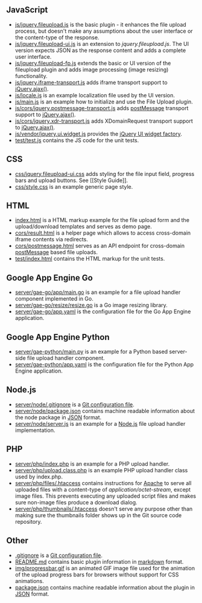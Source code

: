 ## JavaScript
* [js/jquery.fileupload.js](https://github.com/blueimp/jQuery-File-Upload/blob/master/js/jquery.fileupload.js) is the basic plugin - it enhances the file upload process, but doesn't make any assumptions about the user interface or the content-type of the response.
* [js/jquery.fileupload-ui.js](https://github.com/blueimp/jQuery-File-Upload/blob/master/js/jquery.fileupload-ui.js) is an extension to *jquery.fileupload.js*. The UI version expects JSON as the response content and adds a complete user interface.
* [js/jquery.fileupload-fp.js](https://github.com/blueimp/jQuery-File-Upload/blob/master/js/jquery.fileupload-ip.js) extends the basic or UI version of the fileupload plugin and adds image processing (image resizing) functionality.
* [js/jquery.iframe-transport.js](https://github.com/blueimp/jQuery-File-Upload/blob/master/js/jquery.iframe-transport.js) adds iframe transport support to [jQuery.ajax()](http://api.jquery.com/jQuery.ajax/).
* [js/locale.js](https://github.com/blueimp/jQuery-File-Upload/blob/master/js/locale.js) is an example localization file used by the UI version.
* [js/main.js](https://github.com/blueimp/jQuery-File-Upload/blob/master/js/main.js) is an example how to initialize and use the File Upload plugin.
* [js/cors/jquery.postmessage-transport.js](https://github.com/blueimp/jQuery-File-Upload/blob/master/js/cors/jquery.postmessage-transport.js) adds [postMessage](https://developer.mozilla.org/en/DOM/window.postMessage) transport support to [jQuery.ajax()](http://api.jquery.com/jQuery.ajax/).
* [js/cors/jquery.xdr-transport.js](https://github.com/blueimp/jQuery-File-Upload/blob/master/js/cors/jquery.xdr-transport.js) adds XDomainRequest transport support to [jQuery.ajax()](http://api.jquery.com/jQuery.ajax/).
* [js/vendor/jquery.ui.widget.js](https://github.com/blueimp/jQuery-File-Upload/blob/master/js/vendor/jquery.ui.widget.js) provides the [jQuery UI widget factory](http://wiki.jqueryui.com/w/page/12138135/Widget-factory).
* [test/test.js](https://github.com/blueimp/jQuery-File-Upload/blob/master/test/test.js) contains the JS code for the unit tests.

## CSS
* [css/jquery.fileupload-ui.css](https://github.com/blueimp/jQuery-File-Upload/blob/master/css/jquery.fileupload-ui.css) adds styling for the file input field, progress bars and upload buttons. See [[Style Guide]].
* [css/style.css](https://github.com/blueimp/jQuery-File-Upload/blob/master/css/style.css) is an example generic page style.

## HTML
* [index.html](https://github.com/blueimp/jQuery-File-Upload/blob/master/index.html) is a HTML markup example for the file upload form and the upload/download templates and serves as demo page.
* [cors/result.html](https://github.com/blueimp/jQuery-File-Upload/blob/master/cors/result.html) is a helper page which allows to access cross-domain iframe contents via redirects.
* [cors/postmessage.html](https://github.com/blueimp/jQuery-File-Upload/blob/master/cors/postmessage.html) serves as an API endpoint for cross-domain [postMessage](https://developer.mozilla.org/en/DOM/window.postMessage) based file uploads.
* [test/index.html](https://github.com/blueimp/jQuery-File-Upload/blob/master/test/index.html) contains the HTML markup for the unit tests.

## Google App Engine Go
* [server/gae-go/app/main.go](https://github.com/blueimp/jQuery-File-Upload/blob/master/server/gae-go/app/main.go) is an example for a file upload handler component implemented in Go.
* [server/gae-go/resize/resize.go](https://github.com/blueimp/jQuery-File-Upload/blob/master/server/gae-go/resize/resize.go) is a Go image resizing library.
* [server/gae-go/app.yaml](https://github.com/blueimp/jQuery-File-Upload/blob/master/server/gae-go/app.yaml) is the configuration file for the Go App Engine application.

## Google App Engine Python
* [server/gae-python/main.py](https://github.com/blueimp/jQuery-File-Upload/blob/master/server/gae-python/main.py) is an example for a Python based server-side file upload handler component.
* [server/gae-python/app.yaml](https://github.com/blueimp/jQuery-File-Upload/blob/master/server/gae-python/app.yaml) is the configuration file for the Python App Engine application.

## Node.js
* [server/node/.gitignore](https://github.com/blueimp/jQuery-File-Upload/blob/master/server/node/.gitignore) is a [Git configuration file](http://help.github.com/ignore-files/).
* [server/node/package.json](https://github.com/blueimp/jQuery-File-Upload/blob/master/server/node/package.json) contains machine readable information about the node package in [JSON](http://www.json.org/) format.
* [server/node/server.js](https://github.com/blueimp/jQuery-File-Upload/blob/master/server/node/server.js) is an example for a [Node.js](http://nodejs.org/) file upload handler implementation.

## PHP
* [server/php/index.php](https://github.com/blueimp/jQuery-File-Upload/blob/master/server/php/index.php) is an example for a PHP upload handler.
* [server/php/upload.class.php](https://github.com/blueimp/jQuery-File-Upload/blob/master/server/php/upload.class.php) is an example PHP upload handler class used by index.php.
* [server/php/files/.htaccess](https://github.com/blueimp/jQuery-File-Upload/blob/master/server/php/files/.htaccess) contains instructions for [Apache](http://httpd.apache.org/) to serve all uploaded files with a content-type of *application/octet-stream*, except image files. This prevents executing any uploaded script files and makes sure non-image files produce a download dialog.
* [server/php/thumbnails/.htaccess](https://github.com/blueimp/jQuery-File-Upload/blob/master/server/php/thumbnails/.htaccess) doesn't serve any purpose other than making sure the thumbnails folder shows up in the Git source code repository.

## Other
* [.gitignore](https://github.com/blueimp/jQuery-File-Upload/blob/master/.gitignore) is a [Git configuration file](http://help.github.com/ignore-files/).
* [README.md](https://github.com/blueimp/jQuery-File-Upload/blob/master/README.md) contains basic plugin information in [markdown](http://daringfireball.net/projects/markdown/) format.
* [img/progressbar.gif](https://github.com/blueimp/jQuery-File-Upload/blob/master/img/progressbar.gif) is an animated GIF image file used for the animation of the upload progress bars for browsers without support for CSS animations.
* [package.json](https://github.com/blueimp/jQuery-File-Upload/blob/master/package.json) contains machine readable information about the plugin in [JSON](http://www.json.org/) format.